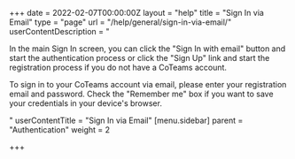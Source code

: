 +++
date = 2022-02-07T00:00:00Z
layout = "help"
title = "Sign In via Email"
type = "page"
url = "/help/general/sign-in-via-email/"
userContentDescription = "<p>In the main Sign In screen, you can click the \"Sign In with email\" button and start the authentication process or click the \"Sign Up\" link and start the registration process if you do not have a CoTeams account.</p><p>To sign in to your CoTeams account via email, please enter your registration email and password. Check the \"Remember me\" box if you want to save your credentials in your device's browser.</p>"
userContentTitle = "Sign In via Email"
[menu.sidebar]
parent = "Authentication"
weight = 2

+++
